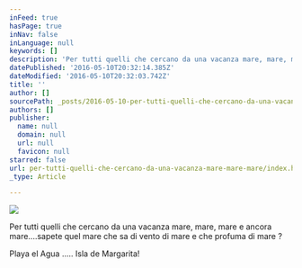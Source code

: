 ```yaml
---
inFeed: true
hasPage: true
inNav: false
inLanguage: null
keywords: []
description: 'Per tutti quelli che cercano da una vacanza mare, mare, mare e ancora mare....sapete quel mare che sa di vento di mare e che profuma di mare ?'
datePublished: '2016-05-10T20:32:14.385Z'
dateModified: '2016-05-10T20:32:03.742Z'
title: ''
author: []
sourcePath: _posts/2016-05-10-per-tutti-quelli-che-cercano-da-una-vacanza-mare-mare-mare.md
authors: []
publisher:
  name: null
  domain: null
  url: null
  favicon: null
starred: false
url: per-tutti-quelli-che-cercano-da-una-vacanza-mare-mare-mare/index.html
_type: Article

---
```

![](https://the-grid-user-content.s3-us-west-2.amazonaws.com/492afaed-6820-46e6-b3c9-d06f0cd2d46c.jpg)

Per tutti quelli che cercano da una vacanza mare, mare, mare e ancora mare....sapete quel mare che sa di vento di mare e che profuma di mare ?

Playa el Agua ..... Isla de Margarita!